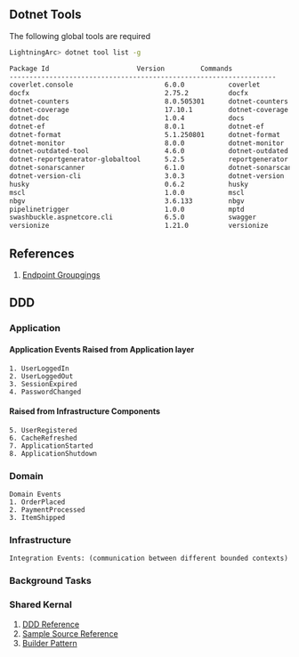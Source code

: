 ## Dotnet Tools

The following global tools are required

```sh
LightningArc> dotnet tool list -g

Package Id                      Version         Commands
-------------------------------------------------------------------
coverlet.console                       6.0.0           coverlet
docfx                                  2.75.2          docfx
dotnet-counters                        8.0.505301      dotnet-counters
dotnet-coverage                        17.10.1         dotnet-coverage    
dotnet-doc                             1.0.4           docs
dotnet-ef                              8.0.1           dotnet-ef
dotnet-format                          5.1.250801      dotnet-format      
dotnet-monitor                         8.0.0           dotnet-monitor     
dotnet-outdated-tool                   4.6.0           dotnet-outdated    
dotnet-reportgenerator-globaltool      5.2.5           reportgenerator    
dotnet-sonarscanner                    6.1.0           dotnet-sonarscanner
dotnet-version-cli                     3.0.3           dotnet-version     
husky                                  0.6.2           husky
mscl                                   1.0.0           mscl
nbgv                                   3.6.133         nbgv
pipelinetrigger                        1.0.0           mptd
swashbuckle.aspnetcore.cli             6.5.0           swagger
versionize                             1.21.0          versionize
```


## References

1. [Endpoint Groupgings](https://www.linkedin.com/feed/update/urn:li:activity:7071491219628912640/)


## DDD

### Application
#### Application Events Raised from Application layer
    1. UserLoggedIn
    2. UserLoggedOut
    3. SessionExpired
    4. PasswordChanged
#### Raised from Infrastructure Components
    5. UserRegistered
    6. CacheRefreshed
    7. ApplicationStarted
    8. ApplicationShutdown
### Domain
    Domain Events
    1. OrderPlaced
    2. PaymentProcessed
    3. ItemShipped

### Infrastructure
    Integration Events: (communication between different bounded contexts)


### Background Tasks

### Shared Kernal

1. [DDD Reference](https://learn.microsoft.com/en-us/dotnet/architecture/microservices/microservice-ddd-cqrs-patterns/ddd-oriented-microservice)
2. [Sample Source Reference](https://github.com/dotnet-architecture/eShopOnContainers/tree/main/src/Services/Ordering/Ordering.API)
3. [Builder Pattern](https://www.youtube.com/watch?v=qCIr30WxJQw&t=8s)